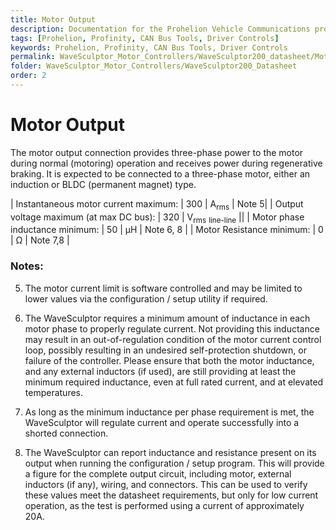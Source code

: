 ```yaml
---
title: Motor Output
description: Documentation for the Prohelion Vehicle Communications protocol
tags: [Prohelion, Profinity, CAN Bus Tools, Driver Controls]
keywords: Prohelion, Profinity, CAN Bus Tools, Driver Controls
permalink: WaveSculptor_Motor_Controllers/WaveSculptor200_datasheet/Motor_output.html
folder: WaveSculptor_Motor_Controllers/WaveSculptor200_Datasheet
order: 2
---
```


# Motor Output

The motor output connection provides three-phase power to the motor during normal (motoring) operation and receives power during regenerative braking.  It is expected to be connected to a three-phase motor, either an induction or BLDC (permanent magnet) type.

| Instantaneous motor current maximum: | 300 | A<sub>rms</sub> | Note 5|
| Output voltage maximum (at max DC bus): | 320 | V<sub>rms</sub> <sub>line-line</sub> ||
| Motor phase inductance minimum: | 50 | µH | Note 6, 8 |
| Motor Resistance minimum: | 0 | Ω | Note 7,8 |

### Notes: 

5)  The motor current limit is software controlled and may be limited to lower values via the configuration / setup utility if required.

6)  The WaveSculptor requires a minimum amount of inductance in each motor phase to properly regulate current.  Not providing this inductance may result in an out-of-regulation condition of the motor current control loop, possibly resulting in an undesired self-protection shutdown, or failure of the controller.  Please ensure that both the motor inductance, and any external inductors (if used), are still providing at least the minimum required inductance, even at full rated current, and at elevated temperatures.

7)  As long as the minimum inductance per phase requirement is met, the WaveSculptor will regulate current and operate successfully into a shorted connection.

8)  The WaveSculptor can report inductance and resistance present on its output when running the configuration / setup program.  This will provide a figure for the complete output circuit, including motor, external inductors (if any), wiring, and connectors.  This can be used to verify these values meet the datasheet requirements, but only for low current operation, as the test is performed using a current of approximately 20A.
